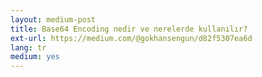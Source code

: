 ```yaml
---
layout: medium-post
title: Base64 Encoding nedir ve nerelerde kullanılır?
ext-url: https://medium.com/@gokhansengun/d82f5307ea6d
lang: tr
medium: yes 
---
```

